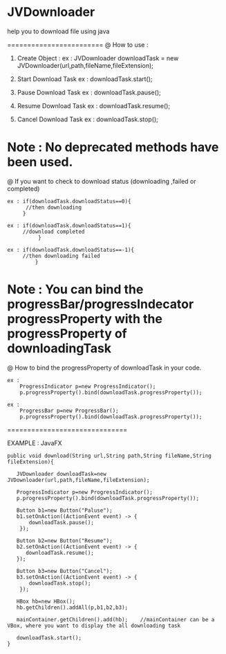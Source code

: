# JVDownloader
help you to download file using java

========================
@ How to use :

1. Create Object :
   ex : JVDownloader downloadTask = new JVDownloader(url,path,fileName,fileExtension);
   
2. Start Download Task
	ex : downloadTask.start();
	
3. Pause Download Task
	ex : downloadTask.pause();

4. Resume Download Task
	ex : downloadTask.resume();

5. Cancel Download Task
	ex : downloadTask.stop();
	
Note : No deprecated methods have been used.
============================
@ If you want to check to download status (downloading ,failed or completed)

	ex : if(downloadTask.downloadStatus==0){
		  //then downloading	
	     }

	ex : if(downloadTask.downloadStatus==1){
		 //download completed
              }

	ex : if(downloadTask.downloadStatus==-1){
		 //then downloading failed
             }
			 
			 
Note :	You can bind the progressBar/progressIndecator  progressProperty
        with the progressProperty of downloadingTask
==============================	
@ How to bind the progressProperty of downloadTask in your code.

	ex : 
		ProgressIndicator p=new ProgressIndicator(); 
		p.progressProperty().bind(downloadTask.progressProperty());
	   
	ex : 
		ProgressBar p=new ProgressBar(); 
		p.progressProperty().bind(downloadTask.progressProperty());
	
==============================


EXAMPLE : JavaFX

    public void download(String url,String path,String fileName,String fileExtension){
   
       JVDownloader downloadTask=new JVDownloader(url,path,fileName,fileExtension);
    
	   ProgressIndicator p=new ProgressIndicator(); 
       p.progressProperty().bind(downloadTask.progressProperty());
      
       Button b1=new Button("Paluse");
       b1.setOnAction((ActionEvent event) -> {
           downloadTask.pause();
        });
		
       Button b2=new Button("Resume");
       b2.setOnAction((ActionEvent event) -> {
          downloadTask.resume();
       });
		
       Button b3=new Button("Cancel");
       b3.setOnAction((ActionEvent event) -> {
           downloadTask.stop();
        });
		
       HBox hb=new HBox();
       hb.getChildren().addAll(p,b1,b2,b3);
		
       mainContainer.getChildren().add(hb);    //mainContainer can be a VBox, where you want to display the all downloading task
       
       downloadTask.start();     
    }
